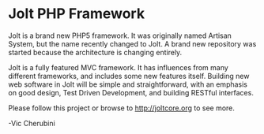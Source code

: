 # Jolt PHP Framework

Jolt is a brand new PHP5 framework. It was originally named Artisan System, but the name recently changed to Jolt. A brand new repository was started because the architecture is changing entirely.

Jolt is a fully featured MVC framework. It has influences from many different frameworks, and includes some new features itself. Building new web software in Jolt will be simple and straightforward, with an emphasis on good design, Test Driven Development, and building RESTful interfaces.

Please follow this project or browse to http://joltcore.org to see more.

-Vic Cherubini
